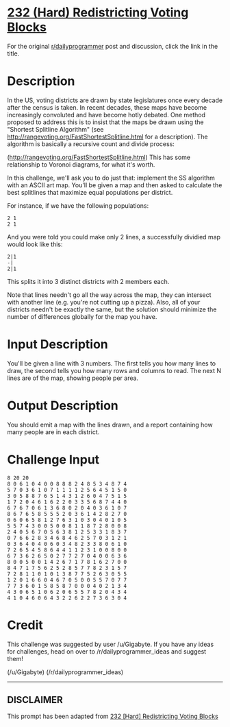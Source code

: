 # [232 (Hard) Redistricting Voting Blocks](https://www.reddit.com/r/dailyprogrammer/comments/3lf3i2/20150918_challenge_232_hard_redistricting_voting/)

For the original [r/dailyprogrammer](https://www.reddit.com/r/dailyprogrammer/) post and discussion, click the link in the title.

# Description
In the US, voting districts are drawn by state legislatures once every decade after the census is taken. In recent decades, these maps have become increasingly convoluted and have become hotly debated. One method proposed to address this is to insist that the maps be drawn using the "Shortest Splitline Algorithm" (see http://rangevoting.org/FastShortestSplitline.html for a description). The algorithm is basically a recursive count and divide process:

(http://rangevoting.org/FastShortestSplitline.html)
This has some relationship to Voronoi diagrams, for what it's worth. 

In this challenge, we'll ask you to do just that: implement the SS algorithm with an ASCII art map. You'll be given a map and then asked to calculate the best splitlines that maximize equal populations per district. 

For instance, if we have the following populations:


```
2 1
2 1
```
And you were told you could make only 2 lines, a successfully dividied map would look like this:


```
2|1
-|
2|1
```
This splits it into 3 distinct districts with 2 members each. 

Note that lines needn't go all the way across the map, they can intersect with another line (e.g. you're not cutting up a pizza). Also, all of your districts needn't be exactly the same, but the solution should minimize the number of differences globally for the map you have. 

# Input Description
You'll be given a line with 3 numbers. The first tells you how many lines to draw, the second tells you how many rows and columns to read. The next N lines are of the map, showing people per area. 

# Output Description
You should emit a map with the lines drawn, and a report containing how many people are in each district. 

# Challenge Input

```
8 20 20 
8 0 6 1 0 4 0 0 8 8 8 2 4 8 5 3 4 8 7 4
5 7 0 3 6 1 0 7 1 1 1 1 2 5 6 4 5 1 5 0
3 0 5 8 8 7 6 5 1 4 3 1 2 6 0 4 7 5 1 5
1 7 2 0 4 6 1 6 2 2 0 3 3 5 6 8 7 4 4 0
6 7 6 7 0 6 1 3 6 8 0 2 0 4 0 3 6 1 0 7
8 6 7 6 5 8 5 5 5 2 0 3 6 1 4 2 8 2 7 0
0 6 0 6 5 8 1 2 7 6 3 1 0 3 0 4 0 1 0 5
5 5 7 4 3 0 0 5 0 0 8 1 1 8 7 2 8 0 0 8
2 4 0 5 6 7 0 5 6 3 8 1 2 5 3 3 1 8 3 7
0 7 6 6 2 8 3 4 6 8 4 6 2 5 7 0 3 1 2 1
0 3 6 4 0 4 0 6 0 3 4 8 2 3 3 8 0 6 1 0
7 2 6 5 4 5 8 6 4 4 1 1 2 3 1 0 0 8 0 0
6 7 3 6 2 6 5 0 2 7 7 2 7 0 4 0 0 6 3 6
8 0 0 5 0 0 1 4 2 6 7 1 7 8 1 6 2 7 0 0
8 4 7 1 7 5 6 2 5 2 8 5 7 7 8 2 3 1 5 7
7 2 8 1 1 0 1 0 1 3 8 7 7 5 2 6 3 0 5 5
1 2 0 1 6 6 0 4 6 7 0 5 0 0 5 5 7 0 7 7
7 7 3 6 0 1 5 8 5 8 7 0 0 0 4 0 2 1 3 4
4 3 0 6 5 1 0 6 2 0 6 5 5 7 8 2 0 4 3 4
4 1 0 4 6 0 6 4 3 2 2 6 2 2 7 3 6 3 0 4
```
# Credit
This challenge was suggested by user /u/Gigabyte. If you have any ideas for challenges, head on over to /r/dailyprogrammer_ideas and suggest them! 

(/u/Gigabyte)
(/r/dailyprogrammer_ideas)

----
## **DISCLAIMER**
This prompt has been adapted from [232 [Hard] Redistricting Voting Blocks](https://www.reddit.com/r/dailyprogrammer/comments/3lf3i2/20150918_challenge_232_hard_redistricting_voting/
)
